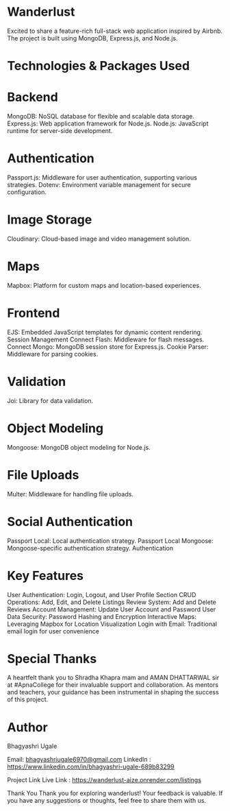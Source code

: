 # Wanderlust

Excited to share a feature-rich full-stack web application inspired by Airbnb. The project is built using MongoDB, Express.js, and Node.js.

# Technologies & Packages Used
# Backend
MongoDB: NoSQL database for flexible and scalable data storage.
Express.js: Web application framework for Node.js.
Node.js: JavaScript runtime for server-side development.

# Authentication
Passport.js: Middleware for user authentication, supporting various strategies.
Dotenv: Environment variable management for secure configuration.

# Image Storage
Cloudinary: Cloud-based image and video management solution.

# Maps
Mapbox: Platform for custom maps and location-based experiences.

# Frontend
EJS: Embedded JavaScript templates for dynamic content rendering.
Session Management
Connect Flash: Middleware for flash messages.
Connect Mongo: MongoDB session store for Express.js.
Cookie Parser: Middleware for parsing cookies.

# Validation
Joi: Library for data validation.

# Object Modeling
Mongoose: MongoDB object modeling for Node.js.

# File Uploads
Multer: Middleware for handling file uploads.

# Social Authentication
Passport Local: Local authentication strategy.
Passport Local Mongoose: Mongoose-specific authentication strategy. Authentication

# Key Features
User Authentication: Login, Logout, and User Profile Section
CRUD Operations: Add, Edit, and Delete Listings
Review System: Add and Delete Reviews
Account Management: Update User Account and Password
User Data Security: Password Hashing and Encryption
Interactive Maps: Leveraging Mapbox for Location Visualization
Login with Email: Traditional email login for user convenience

# Special Thanks
A heartfelt thank you to Shradha Khapra mam and AMAN DHATTARWAL sir at #ApnaCollege for their invaluable support and collaboration. As mentors and teachers, your guidance has been instrumental in shaping the success of this project.

# Author
Bhagyashri Ugale

Email: bhagyashriugale6970@gmail.com
LinkedIn : https://www.linkedin.com/in/bhagyashri-ugale-689b83299

Project Link
Live Link : https://wanderlust-aize.onrender.com/listings

Thank You
Thank you for exploring wanderlust! Your feedback is valuable. If you have any suggestions or thoughts, feel free to share them with us. 


